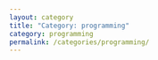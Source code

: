 ```yaml
---
layout: category
title: "Category: programming"
category: programming
permalink: /categories/programming/
---
```

